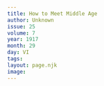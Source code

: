```yaml
---
title: How to Meet Middle Age
author: Unknown
issue: 25
volume: 7
year: 1917
month: 29
day: VI
tags:
layout: page.njk
image:
---
```



